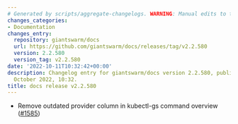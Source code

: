 ```yaml
---
# Generated by scripts/aggregate-changelogs. WARNING: Manual edits to this files will be overwritten.
changes_categories:
- Documentation
changes_entry:
  repository: giantswarm/docs
  url: https://github.com/giantswarm/docs/releases/tag/v2.2.580
  version: 2.2.580
  version_tag: v2.2.580
date: '2022-10-11T10:32:42+00:00'
description: Changelog entry for giantswarm/docs version 2.2.580, published on 11
  October 2022, 10:32.
title: docs release v2.2.580
---
```


- Remove outdated provider column in kubectl-gs command overview ([#1585](https://github.com/giantswarm/docs/pull/1585))
